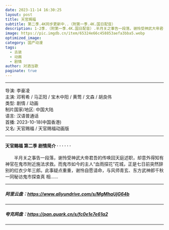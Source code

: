 ```yaml
---
date: 2023-11-14 16:30:25
layout: post
title: 天官赐福
subtitle: 第二季.4K同步更新中..（附第一季.4K.国日配音）
description: 1-2季.（附第一季.4K.国日配音）.半月关之事告一段落，谢怜受神武大帝君吾的传唤回天庭述职，却意外得知有神官在鬼市附近施法求救。而鬼市如今的主人“血雨探花”花城，正是七日前突然辞别的红衣少年三郎...
image: https://pic.imgdb.cn/item/65324e66c458853aefa3bba5.webp
optimized_image: 
category: 国产动漫
tags:
  - 古装
  - 动画
  - 剧情
author: 对酒当歌
paginate: true
---
```



---

导演: 李豪凌  
主演: 邓宥希 / 马正阳 / 宝木中阳 / 黄莺 / 文森 / 胡良伟  
类型: 剧情 / 动画  
制片国家/地区: 中国大陆  
语言: 汉语普通话  
首播: 2023-10-18(中国香港)  
又名: 天官赐福 / 天官赐福动画版  

---

#### 天官赐福 第二季 剧情简介 · · · · · ·

　　半月关之事告一段落，谢怜受神武大帝君吾的传唤回天庭述职，却意外得知有神官在鬼市附近施法求救。而鬼市如今的主人“血雨探花”花城，正是七日前突然辞别的红衣少年三郎。此事疑点重重，谢怜自愿请命，与风师青玄、东方武神郎千秋一同秘访鬼市探查真 相……

---

##### 阿里云盘：<https://www.aliyundrive.com/s/MgMhqUjG64b>

---

##### 夸克网盘：<https://pan.quark.cn/s/fc0e1e7e61a2>

---

